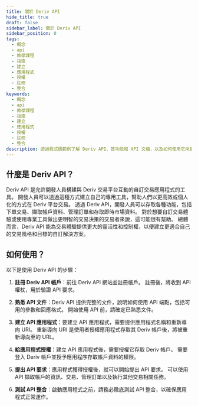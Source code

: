 ```yaml
---
title: 關於 Deriv API
hide_title: true
draft: false
sidebar_label: 關於 Deriv API
sidebar_position: 0
tags:
  - 概念
  - api
  - 教學課程
  - 指南
  - 建立
  - 應用程式
  - 授權
  - 註冊
  - 整合
keywords:
  - 概念
  - api
  - 教學課程
  - 指南
  - 建立
  - 應用程式
  - 授權
  - 註冊
  - 整合
description: 透過程式碼範例了解 Deriv API、其功能和 API 文檔，以及如何使用它來建立交易應用程式。
---
```


## 什麼是 Deriv API？

Deriv API 是允許開發人員構建與 Deriv 交易平台互動的自訂交易應用程式的工具。 開發人員可以透過這種方式建立自己的專用工具，幫助人們以更高效或個人化的方式在 Deriv 平台交易。 透過 Deriv API，開發人員可以存取各種功能，包括下單交易、擷取帳戶資料、管理訂單和存取即時市場資料。 對於想要自訂交易體驗或使用專業工具做出更明智的交易決策的交易者來說，這可能很有幫助。 總體而言，Deriv API 能為交易體驗提供更大的靈活性和控制權，以便建立更適合自己的交易風格和目標的自訂解決方案。

## 如何使用？

以下是使用 Deriv API 的步驟：

1. **註冊 Deriv API 帳戶**：前往 Deriv API 網站並註冊帳戶。 註冊後，將收到 API 權杖，用於驗證 API 要求。

2. **熟悉 API 文件**：Deriv API 提供完整的文件，說明如何使用 API 端點，包括可用的參數和回應格式。 開始使用 API 前，請確定已熟悉文件。

3. **建立 API 應用程式**：要建立 API 應用程式，需要提供應用程式名稱和重新導向 URI。 重新導向 URI 是使用者授權應用程式存取其 Deriv 帳戶後，將被重新導向至的 URL。

4. **給應用程式授權**：建立 API 應用程式後，需要授權它存取 Deriv 帳戶。 需要登入 Deriv 帳戶並授予應用程序存取帳戶資料的權限。

5. **提出 API 要求**：應用程式獲得授權後，就可以開始提出 API 要求。 可以使用 API 擷取帳戶的資訊、交易、管理訂單以及執行其他交易相關任務。

6. **測試 API 整合**：啟動應用程式之前，請務必徹底測試 API 整合，以確保應用程式正常運作。
